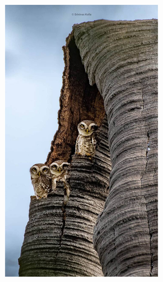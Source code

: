 ![Image of Spotted Owlet Family](https://github.com/nanoharsha/markdown-portfolio/blob/add-images-links/Owl_image.jpeg)
